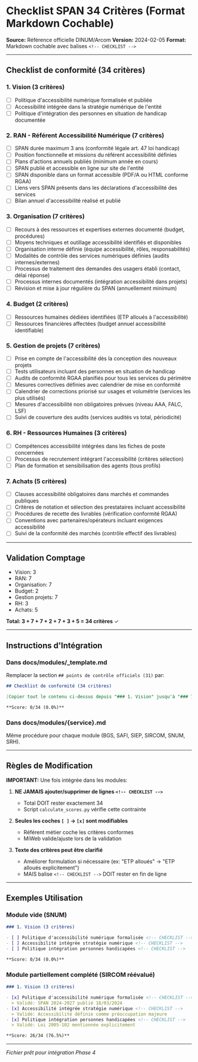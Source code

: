 # Checklist SPAN 34 Critères (Format Markdown Cochable)

**Source:** Référence officielle DINUM/Arcom
**Version:** 2024-02-05
**Format:** Markdown cochable avec balises `<!-- CHECKLIST -->`

---

## Checklist de conformité (34 critères)

### 1. Vision (3 critères)

- [ ] Politique d'accessibilité numérique formalisée et publiée <!-- CHECKLIST -->
- [ ] Accessibilité intégrée dans la stratégie numérique de l'entité <!-- CHECKLIST -->
- [ ] Politique d'intégration des personnes en situation de handicap documentée <!-- CHECKLIST -->

### 2. RAN - Référent Accessibilité Numérique (7 critères)

- [ ] SPAN durée maximum 3 ans (conformité légale art. 47 loi handicap) <!-- CHECKLIST -->
- [ ] Position fonctionnelle et missions du référent accessibilité définies <!-- CHECKLIST -->
- [ ] Plans d'actions annuels publiés (minimum année en cours) <!-- CHECKLIST -->
- [ ] SPAN publié et accessible en ligne sur site de l'entité <!-- CHECKLIST -->
- [ ] SPAN disponible dans un format accessible (PDF/A ou HTML conforme RGAA) <!-- CHECKLIST -->
- [ ] Liens vers SPAN présents dans les déclarations d'accessibilité des services <!-- CHECKLIST -->
- [ ] Bilan annuel d'accessibilité réalisé et publié <!-- CHECKLIST -->

### 3. Organisation (7 critères)

- [ ] Recours à des ressources et expertises externes documenté (budget, procédures) <!-- CHECKLIST -->
- [ ] Moyens techniques et outillage accessibilité identifiés et disponibles <!-- CHECKLIST -->
- [ ] Organisation interne définie (équipe accessibilité, rôles, responsabilités) <!-- CHECKLIST -->
- [ ] Modalités de contrôle des services numériques définies (audits internes/externes) <!-- CHECKLIST -->
- [ ] Processus de traitement des demandes des usagers établi (contact, délai réponse) <!-- CHECKLIST -->
- [ ] Processus internes documentés (intégration accessibilité dans projets) <!-- CHECKLIST -->
- [ ] Révision et mise à jour régulière du SPAN (annuellement minimum) <!-- CHECKLIST -->

### 4. Budget (2 critères)

- [ ] Ressources humaines dédiées identifiées (ETP alloués à l'accessibilité) <!-- CHECKLIST -->
- [ ] Ressources financières affectées (budget annuel accessibilité identifiable) <!-- CHECKLIST -->

### 5. Gestion de projets (7 critères)

- [ ] Prise en compte de l'accessibilité dès la conception des nouveaux projets <!-- CHECKLIST -->
- [ ] Tests utilisateurs incluant des personnes en situation de handicap <!-- CHECKLIST -->
- [ ] Audits de conformité RGAA planifiés pour tous les services du périmètre <!-- CHECKLIST -->
- [ ] Mesures correctives définies avec calendrier de mise en conformité <!-- CHECKLIST -->
- [ ] Calendrier de corrections priorisé sur usages et volumétrie (services les plus utilisés) <!-- CHECKLIST -->
- [ ] Mesures d'accessibilité non obligatoires prévues (niveau AAA, FALC, LSF) <!-- CHECKLIST -->
- [ ] Suivi de couverture des audits (services audités vs total, périodicité) <!-- CHECKLIST -->

### 6. RH - Ressources Humaines (3 critères)

- [ ] Compétences accessibilité intégrées dans les fiches de poste concernées <!-- CHECKLIST -->
- [ ] Processus de recrutement intégrant l'accessibilité (critères sélection) <!-- CHECKLIST -->
- [ ] Plan de formation et sensibilisation des agents (tous profils) <!-- CHECKLIST -->

### 7. Achats (5 critères)

- [ ] Clauses accessibilité obligatoires dans marchés et commandes publiques <!-- CHECKLIST -->
- [ ] Critères de notation et sélection des prestataires incluant accessibilité <!-- CHECKLIST -->
- [ ] Procédures de recette des livrables (vérification conformité RGAA) <!-- CHECKLIST -->
- [ ] Conventions avec partenaires/opérateurs incluant exigences accessibilité <!-- CHECKLIST -->
- [ ] Suivi de la conformité des marchés (contrôle effectif des livrables) <!-- CHECKLIST -->

---

## Validation Comptage

- Vision: 3
- RAN: 7
- Organisation: 7
- Budget: 2
- Gestion projets: 7
- RH: 3
- Achats: 5

**Total: 3 + 7 + 7 + 2 + 7 + 3 + 5 = 34 critères** ✓

---

## Instructions d'Intégration

### Dans docs/modules/_template.md

Remplacer la section `## points de contrôle officiels (31)` par:

```markdown
## Checklist de conformité (34 critères)

[Copier tout le contenu ci-dessus depuis "### 1. Vision" jusqu'à "### 7. Achats"]

**Score: 0/34 (0.0%)**
```

### Dans docs/modules/{service}.md

Même procédure pour chaque module (BGS, SAFI, SIEP, SIRCOM, SNUM, SRH).

---

## Règles de Modification

**IMPORTANT:** Une fois intégrée dans les modules:

1. **NE JAMAIS ajouter/supprimer de lignes `<!-- CHECKLIST -->`**
   - Total DOIT rester exactement 34
   - Script `calculate_scores.py` vérifie cette contrainte

2. **Seules les coches `[ ]` → `[x]` sont modifiables**
   - Référent métier coche les critères conformes
   - MiWeb valide/ajuste lors de la validation

3. **Texte des critères peut être clarifié**
   - Améliorer formulation si nécessaire (ex: "ETP alloués" → "ETP alloués explicitement")
   - MAIS balise `<!-- CHECKLIST -->` DOIT rester en fin de ligne

---

## Exemples Utilisation

### Module vide (SNUM)
```markdown
### 1. Vision (3 critères)

- [ ] Politique d'accessibilité numérique formalisée <!-- CHECKLIST -->
- [ ] Accessibilité intégrée stratégie numérique <!-- CHECKLIST -->
- [ ] Politique intégration personnes handicapées <!-- CHECKLIST -->

**Score: 0/34 (0.0%)**
```

### Module partiellement complété (SIRCOM réévalué)
```markdown
### 1. Vision (3 critères)

- [x] Politique d'accessibilité numérique formalisée <!-- CHECKLIST -->
  > Validé: SPAN 2024-2027 publié 18/03/2024
- [x] Accessibilité intégrée stratégie numérique <!-- CHECKLIST -->
  > Validé: Accessibilité définie comme préoccupation majeure
- [x] Politique intégration personnes handicapées <!-- CHECKLIST -->
  > Validé: Loi 2005-102 mentionnée explicitement

**Score: 26/34 (76.5%)**
```

---

*Fichier prêt pour intégration Phase 4*
